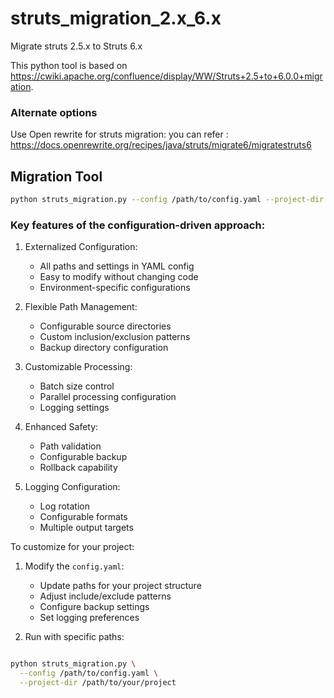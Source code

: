 # struts_migration_2.x_6.x
Migrate struts 2.5.x to Struts 6.x

This python tool is based on https://cwiki.apache.org/confluence/display/WW/Struts+2.5+to+6.0.0+migration.

### Alternate options 
Use Open rewrite for struts migration: you can refer : https://docs.openrewrite.org/recipes/java/struts/migrate6/migratestruts6

## Migration Tool

```bash
python struts_migration.py --config /path/to/config.yaml --project-dir /path/to/project
```

### Key features of the configuration-driven approach:

1. Externalized Configuration:
   - All paths and settings in YAML config
   - Easy to modify without changing code
   - Environment-specific configurations

2. Flexible Path Management:
   - Configurable source directories
   - Custom inclusion/exclusion patterns
   - Backup directory configuration

3. Customizable Processing:
   - Batch size control
   - Parallel processing configuration
   - Logging settings

4. Enhanced Safety:
   - Path validation
   - Configurable backup
   - Rollback capability

5. Logging Configuration:
   - Log rotation
   - Configurable formats
   - Multiple output targets

To customize for your project:

1. Modify the `config.yaml`:
   - Update paths for your project structure
   - Adjust include/exclude patterns
   - Configure backup settings
   - Set logging preferences

2. Run with specific paths:
```bash

python struts_migration.py \
  --config /path/to/config.yaml \
  --project-dir /path/to/your/project
```



